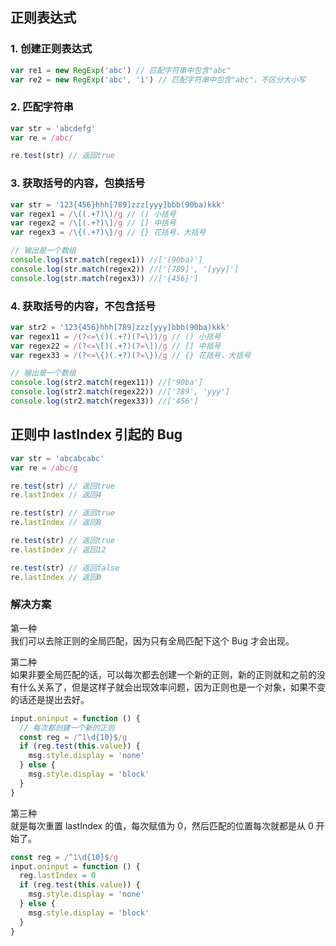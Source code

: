 <!--
 * @Description:
 * @Author: zhengfei.tan
 * @Date: 2024-02-04 11:07:50
 * @FilePath: \VitePress\docs\01.JavaScript\正则.md
 * @LastEditors: zhengfei.tan
 * @LastEditTime: 2024-02-04 11:27:25
-->

## 正则表达式

### 1. 创建正则表达式

```js
var re1 = new RegExp('abc') // 匹配字符串中包含"abc"
var re2 = new RegExp('abc', 'i') // 匹配字符串中包含"abc"，不区分大小写
```

### 2. 匹配字符串

```js
var str = 'abcdefg'
var re = /abc/

re.test(str) // 返回true
```

### 3. 获取括号的内容，包换括号

```js
var str = '123{456}hhh[789]zzz[yyy]bbb(90ba)kkk'
var regex1 = /\((.+?)\)/g // () 小括号
var regex2 = /\[(.+?)\]/g // [] 中括号
var regex3 = /\{(.+?)\}/g // {} 花括号，大括号

// 输出是一个数组
console.log(str.match(regex1)) //['(90ba)']
console.log(str.match(regex2)) //['[789]', '[yyy]']
console.log(str.match(regex3)) //['{456}']
```

### 4. 获取括号的内容，不包含括号

```js
var str2 = '123{456}hhh[789]zzz[yyy]bbb(90ba)kkk'
var regex11 = /(?<=\()(.+?)(?=\))/g // () 小括号
var regex22 = /(?<=\[)(.+?)(?=\])/g // [] 中括号
var regex33 = /(?<=\{)(.+?)(?=\})/g // {} 花括号，大括号

// 输出是一个数组
console.log(str2.match(regex11)) //['90ba']
console.log(str2.match(regex22)) //['789', 'yyy']
console.log(str2.match(regex33)) //['456']
```

## 正则中 lastIndex 引起的 Bug

```js
var str = 'abcabcabc'
var re = /abc/g

re.test(str) // 返回true
re.lastIndex // 返回4

re.test(str) // 返回true
re.lastIndex // 返回8

re.test(str) // 返回true
re.lastIndex // 返回12

re.test(str) // 返回false
re.lastIndex // 返回0
```

### 解决方案

第一种  
我们可以去除正则的全局匹配，因为只有全局匹配下这个 Bug 才会出现。

第二种  
如果非要全局匹配的话，可以每次都去创建一个新的正则，新的正则就和之前的没有什么关系了，但是这样子就会出现效率问题，因为正则也是一个对象，如果不变的话还是提出去好。

```javascript
input.oninput = function () {
  // 每次都创建一个新的正则
  const reg = /^1\d{10}$/g
  if (reg.test(this.value)) {
    msg.style.display = 'none'
  } else {
    msg.style.display = 'block'
  }
}
```

第三种  
就是每次重置 lastIndex 的值，每次赋值为 0，然后匹配的位置每次就都是从 0 开始了。

```javascript
const reg = /^1\d{10}$/g
input.oninput = function () {
  reg.lastIndex = 0
  if (reg.test(this.value)) {
    msg.style.display = 'none'
  } else {
    msg.style.display = 'block'
  }
}
```
